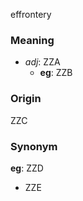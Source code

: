 effrontery
### Meaning
+ _adj_: ZZA
	+ __eg__: ZZB

### Origin

ZZC

### Synonym

__eg__: ZZD

+ ZZE


